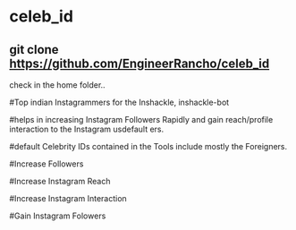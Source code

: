 # celeb_id

## git clone https://github.com/EngineerRancho/celeb_id

check in the home folder..

#Top indian Instagrammers for the Inshackle, inshackle-bot

#helps in increasing Instagram Followers Rapidly and gain reach/profile interaction to the Instagram usdefault ers.

#default Celebrity IDs contained in the Tools include mostly the Foreigners.

#Increase Followers

#Increase Instagram Reach

#Increase Instagram Interaction

#Gain Instagram Folowers
